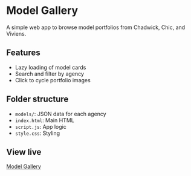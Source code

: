# Model Gallery

A simple web app to browse model portfolios from Chadwick, Chic, and Viviens.

## Features
- Lazy loading of model cards
- Search and filter by agency
- Click to cycle portfolio images

## Folder structure
- `models/`: JSON data for each agency
- `index.html`: Main HTML
- `script.js`: App logic
- `style.css`: Styling

## View live
[Model Gallery](https://jessemorley.github.io/model-gallery/)